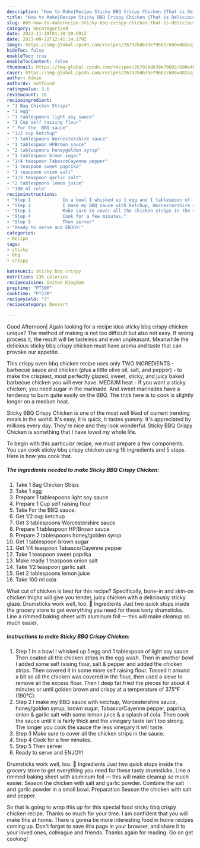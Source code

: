 ```yaml
---
description: "How to Make|Recipe Sticky BBQ Crispy Chicken {That is Delicious"
title: "How to Make|Recipe Sticky BBQ Crispy Chicken {That is Delicious"
slug: 869-how-to-makerecipe-sticky-bbq-crispy-chicken-that-is-delicious
category: Uncategorized
date: 2022-11-18T01:30:20.691Z
date: 2023-09-22T12:41:14.179Z
image: https://img-global.cpcdn.com/recipes/26792bd639e79602/680x482cq70/sticky-bbq-crispy-chicken-recipe-main-photo.jpg
hideToc: false
enableToc: true
enableTocContent: false
thumbnail: https://img-global.cpcdn.com/recipes/26792bd639e79602/680x482cq70/sticky-bbq-crispy-chicken-recipe-main-photo.jpg
cover: https://img-global.cpcdn.com/recipes/26792bd639e79602/680x482cq70/sticky-bbq-crispy-chicken-recipe-main-photo.jpg
author: Admin
authorAv: notfound
ratingvalue: 3.6
reviewcount: 16
recipeingredient:
- "1 Bag Chicken Strips"
- "1 egg"
- "1 tablespoons light soy sauce"
- "1 Cup self raising flour"
- " For the  BBQ sauce"
- "1/2 cup ketchup"
- "3 tablespoons Worcestershire sauce"
- "1 tablespoon HPBrown sauce"
- "2 tablespoons honeygolden syrup"
- "1 tablespoon brown sugar"
- "1/4 teaspoon TabascoCayenne pepper"
- "1 teaspoon sweet paprika"
- "1 teaspoon onion salt"
- "1/2 teaspoon garlic salt"
- "2 tablespoons lemon juice"
- "100 ml cola"
recipeinstructions:
- "Step 1            In a bowl I whisked up 1 egg and 1 tablespoon of light soy sauce. Then coated all the chicken strips in the egg wash. Then in another bowl I added some self raising flour, salt &amp; pepper and added the chicken strips. Then covered it in some more self raising flour. Tossed it around a bit so all the chicken was covered in the flour, then used a sieve to remove all the excess flour. Then I deep fat fried the pieces for about 4 minutes or until golden brown and crispy at a temperature of 375°F (190°C)."
- "Step 2            I make my BBQ sauce with ketchup, Worcestershire sauce, honey/golden syrup, brown sugar, Tabasco/Cayenne pepper, paprika, onion &amp; garlic salt with some lemon juice &amp; a splash of cola. Then cook the sauce until it is fairly thick and the vinegary taste isn&#39;t too strong. The longer you cook the sauce the less vinegary it will taste."
- "Step 3            Make sure to cover all the chicken strips in the sauce."
- "Step 4            Cook for a few minutes."
- "Step 5            Then server"
- "Ready to serve and ENJOY!"
categories:
- Recipe
tags:
- sticky
- bbq
- crispy

katakunci: sticky bbq crispy 
nutrition: 235 calories
recipecuisine: United Kingdom
preptime: "PT39M"
cooktime: "PT33M"
recipeyield: "3"
recipecategory: Dessert

---
```



Good Afternoon| Again looking for a recipe idea sticky bbq crispy chicken unique? The method of making is not too difficult but also not easy. If wrong process it, the result will be tasteless and even unpleasant. Meanwhile the delicious sticky bbq crispy chicken must have aroma and taste that can provoke our appetite.





This crispy oven bbq chicken recipe uses only TWO INGREDIENTS - barbecue sauce and chicken (plus a little olive oil, salt, and pepper) - to make the crispiest, most perfectly glazed, sweet, sticky, and juicy baked barbecue chicken you will ever have. MEDIUM heat - If you want a sticky chicken, you need sugar in the marinade. And sweet marinades have a tendency to burn quite easily on the BBQ. The trick here is to cook is slightly longer on a medium heat.

Sticky BBQ Crispy Chicken is one of the most well liked of current trending meals in the world. It's easy, it is quick, it tastes yummy. It's appreciated by millions every day. They're nice and they look wonderful. Sticky BBQ Crispy Chicken is something that I have loved my whole life.


To begin with this particular recipe, we must prepare a few components. You can cook sticky bbq crispy chicken using 16 ingredients and 5 steps. Here is how you cook that.

<!--inarticleads1-->

##### The ingredients needed to make Sticky BBQ Crispy Chicken:

1. Take 1 Bag Chicken Strips
1. Take 1 egg
1. Prepare 1 tablespoons light soy sauce
1. Prepare 1 Cup self raising flour
1. Take  For the  BBQ sauce:
1. Get 1/2 cup ketchup
1. Get 3 tablespoons Worcestershire sauce
1. Prepare 1 tablespoon HP/Brown sauce
1. Prepare 2 tablespoons honey/golden syrup
1. Get 1 tablespoon brown sugar
1. Get 1/4 teaspoon Tabasco/Cayenne pepper
1. Take 1 teaspoon sweet paprika
1. Make ready 1 teaspoon onion salt
1. Take 1/2 teaspoon garlic salt
1. Get 2 tablespoons lemon juice
1. Take 100 ml cola


What cut of chicken is best for this recipe? Specifically, bone-in and skin-on chicken thighs will give you tender, juicy chicken with a deliciously sticky glaze. Drumsticks work well, too. 🥘 Ingredients Just two quick stops inside the grocery store to get everything you need for these tasty drumsticks. Line a rimmed baking sheet with aluminum foil — this will make cleanup so much easier. 

<!--inarticleads2-->

##### Instructions to make Sticky BBQ Crispy Chicken:

1. Step 1            In a bowl I whisked up 1 egg and 1 tablespoon of light soy sauce. Then coated all the chicken strips in the egg wash. Then in another bowl I added some self raising flour, salt &amp; pepper and added the chicken strips. Then covered it in some more self raising flour. Tossed it around a bit so all the chicken was covered in the flour, then used a sieve to remove all the excess flour. Then I deep fat fried the pieces for about 4 minutes or until golden brown and crispy at a temperature of 375°F (190°C).
1. Step 2            I make my BBQ sauce with ketchup, Worcestershire sauce, honey/golden syrup, brown sugar, Tabasco/Cayenne pepper, paprika, onion &amp; garlic salt with some lemon juice &amp; a splash of cola. Then cook the sauce until it is fairly thick and the vinegary taste isn&#39;t too strong. The longer you cook the sauce the less vinegary it will taste.
1. Step 3            Make sure to cover all the chicken strips in the sauce.
1. Step 4            Cook for a few minutes.
1. Step 5            Then server
1. Ready to serve and ENJOY!

Drumsticks work well, too. 🥘 Ingredients Just two quick stops inside the grocery store to get everything you need for these tasty drumsticks. Line a rimmed baking sheet with aluminum foil — this will make cleanup so much easier. Season the chicken with salt and garlic powder. Combine the salt and garlic powder in a small bowl. Preparation Season the chicken with salt and pepper. 

So that is going to wrap this up for this special food sticky bbq crispy chicken recipe. Thanks so much for your time. I am confident that you will make this at home. There is gonna be more interesting food in home recipes coming up. Don't forget to save this page in your browser, and share it to your loved ones, colleague and friends. Thanks again for reading. Go on get cooking!
